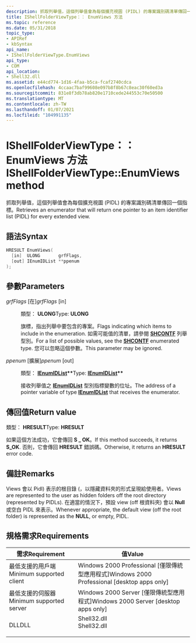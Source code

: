 ```yaml
---
description: 抓取列舉值，這個列舉值會為每個擴充視圖 (PIDL) 的專案識別碼清單傳回一個指標。
title: IShellFolderViewType：： EnumViews 方法
ms.topic: reference
ms.date: 05/31/2018
topic_type:
- APIRef
- kbSyntax
api_name:
- IShellFolderViewType.EnumViews
api_type:
- COM
api_location:
- Shell32.dll
ms.assetid: e44cd774-1d16-4faa-b5ca-fcaf2740cdca
ms.openlocfilehash: 4ccaac7baf99608e097b8f8b67c8eac30f60ed3a
ms.sourcegitcommit: 831e8f3db78ab820e1710cede244553c70e50500
ms.translationtype: MT
ms.contentlocale: zh-TW
ms.lasthandoff: 01/07/2021
ms.locfileid: "104991135"
---
```

# <a name="ishellfolderviewtypeenumviews-method"></a><span data-ttu-id="45e47-103">IShellFolderViewType：： EnumViews 方法</span><span class="sxs-lookup"><span data-stu-id="45e47-103">IShellFolderViewType::EnumViews method</span></span>

<span data-ttu-id="45e47-104">抓取列舉值，這個列舉值會為每個擴充視圖 (PIDL) 的專案識別碼清單傳回一個指標。</span><span class="sxs-lookup"><span data-stu-id="45e47-104">Retrieves an enumerator that will return one pointer to an item identifier list (PIDL) for every extended view.</span></span>

## <a name="syntax"></a><span data-ttu-id="45e47-105">語法</span><span class="sxs-lookup"><span data-stu-id="45e47-105">Syntax</span></span>


```C++
HRESULT EnumViews(
  [in]  ULONG       grfFlags,
  [out] IEnumIDList **ppenum
);
```



## <a name="parameters"></a><span data-ttu-id="45e47-106">參數</span><span class="sxs-lookup"><span data-stu-id="45e47-106">Parameters</span></span>

<dl> <dt>

<span data-ttu-id="45e47-107">*grfFlags* \[在\]</span><span class="sxs-lookup"><span data-stu-id="45e47-107">*grfFlags* \[in\]</span></span>
</dt> <dd>

<span data-ttu-id="45e47-108">類型： **ULONG**</span><span class="sxs-lookup"><span data-stu-id="45e47-108">Type: **ULONG**</span></span>

<span data-ttu-id="45e47-109">旗標，指出列舉中要包含的專案。</span><span class="sxs-lookup"><span data-stu-id="45e47-109">Flags indicating which items to include in the enumeration.</span></span> <span data-ttu-id="45e47-110">如需可能值的清單，請參閱 [**SHCONTF**](/windows/win32/api/shobjidl_core/ne-shobjidl_core-_shcontf) 列舉型別。</span><span class="sxs-lookup"><span data-stu-id="45e47-110">For a list of possible values, see the [**SHCONTF**](/windows/win32/api/shobjidl_core/ne-shobjidl_core-_shcontf) enumerated type.</span></span> <span data-ttu-id="45e47-111">您可以忽略這個參數。</span><span class="sxs-lookup"><span data-stu-id="45e47-111">This parameter may be ignored.</span></span>

</dd> <dt>

<span data-ttu-id="45e47-112">*ppenum* \[擴展\]</span><span class="sxs-lookup"><span data-stu-id="45e47-112">*ppenum* \[out\]</span></span>
</dt> <dd>

<span data-ttu-id="45e47-113">類型： **[ **IEnumIDList**](/windows/desktop/api/shobjidl_core/nn-shobjidl_core-ienumidlist)\*\***</span><span class="sxs-lookup"><span data-stu-id="45e47-113">Type: **[**IEnumIDList**](/windows/desktop/api/shobjidl_core/nn-shobjidl_core-ienumidlist)\*\***</span></span>

<span data-ttu-id="45e47-114">接收列舉值之 [**IEnumIDList**](/windows/desktop/api/shobjidl_core/nn-shobjidl_core-ienumidlist) 型別指標變數的位址。</span><span class="sxs-lookup"><span data-stu-id="45e47-114">The address of a pointer variable of type [**IEnumIDList**](/windows/desktop/api/shobjidl_core/nn-shobjidl_core-ienumidlist) that receives the enumerator.</span></span>

</dd> </dl>

## <a name="return-value"></a><span data-ttu-id="45e47-115">傳回值</span><span class="sxs-lookup"><span data-stu-id="45e47-115">Return value</span></span>

<span data-ttu-id="45e47-116">類型： **HRESULT**</span><span class="sxs-lookup"><span data-stu-id="45e47-116">Type: **HRESULT**</span></span>

<span data-ttu-id="45e47-117">如果這個方法成功，它會傳回 **S \_ OK**。</span><span class="sxs-lookup"><span data-stu-id="45e47-117">If this method succeeds, it returns **S\_OK**.</span></span> <span data-ttu-id="45e47-118">否則，它會傳回 **HRESULT** 錯誤碼。</span><span class="sxs-lookup"><span data-stu-id="45e47-118">Otherwise, it returns an **HRESULT** error code.</span></span>

## <a name="remarks"></a><span data-ttu-id="45e47-119">備註</span><span class="sxs-lookup"><span data-stu-id="45e47-119">Remarks</span></span>

<span data-ttu-id="45e47-120">Views 會以 Pidl) 表示的根目錄 (，以隱藏資料夾的形式呈現給使用者。</span><span class="sxs-lookup"><span data-stu-id="45e47-120">Views are represented to the user as hidden folders off the root directory (represented by PIDLs).</span></span> <span data-ttu-id="45e47-121">在適當的情況下，預設 view (off 根資料夾) 會以 **Null** 或空白 PIDL 來表示。</span><span class="sxs-lookup"><span data-stu-id="45e47-121">Whenever appropriate, the default view (off the root folder) is represented as the **NULL**, or empty, PIDL.</span></span>

## <a name="requirements"></a><span data-ttu-id="45e47-122">規格需求</span><span class="sxs-lookup"><span data-stu-id="45e47-122">Requirements</span></span>



| <span data-ttu-id="45e47-123">需求</span><span class="sxs-lookup"><span data-stu-id="45e47-123">Requirement</span></span> | <span data-ttu-id="45e47-124">值</span><span class="sxs-lookup"><span data-stu-id="45e47-124">Value</span></span> |
|-------------------------------------|----------------------------------------------------------------------------------------|
| <span data-ttu-id="45e47-125">最低支援的用戶端</span><span class="sxs-lookup"><span data-stu-id="45e47-125">Minimum supported client</span></span><br/> | <span data-ttu-id="45e47-126">Windows 2000 Professional \[僅限傳統型應用程式\]</span><span class="sxs-lookup"><span data-stu-id="45e47-126">Windows 2000 Professional \[desktop apps only\]</span></span><br/>                             |
| <span data-ttu-id="45e47-127">最低支援的伺服器</span><span class="sxs-lookup"><span data-stu-id="45e47-127">Minimum supported server</span></span><br/> | <span data-ttu-id="45e47-128">Windows 2000 Server \[僅限傳統型應用程式\]</span><span class="sxs-lookup"><span data-stu-id="45e47-128">Windows 2000 Server \[desktop apps only\]</span></span><br/>                                   |
| <span data-ttu-id="45e47-129">DLL</span><span class="sxs-lookup"><span data-stu-id="45e47-129">DLL</span></span><br/>                      | <dl> <span data-ttu-id="45e47-130"><dt>Shell32.dll</dt></span><span class="sxs-lookup"><span data-stu-id="45e47-130"><dt>Shell32.dll</dt></span></span> </dl> |



 

 




